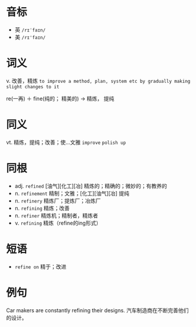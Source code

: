 # 音标

- 英 `/rɪˈfaɪn/`
- 美 `/rɪ'faɪn/`

# 词义

v. 改善，精炼
`to improve a method, plan, system etc by gradually making slight changes to it`



re(一再) ＋ fine(纯的； 精美的) → 精炼， 提纯

# 同义

vt. 精炼，提纯；改善；使…文雅
`improve` `polish up`

# 同根

- adj. `refined` [油气][化工][冶] 精炼的；精确的；微妙的；有教养的
- n. `refinement` 精制；文雅；[化工][油气][冶] 提纯
- n. `refinery` 精炼厂；提炼厂；冶炼厂
- n. `refining` 精炼；改善
- n. `refiner` 精炼机；精制者，精炼者
- v. `refining` 精炼（refine的ing形式）

# 短语

- `refine on` 精于；改进

# 例句

Car makers are constantly refining their designs.
汽车制造商在不断完善他们的设计。


